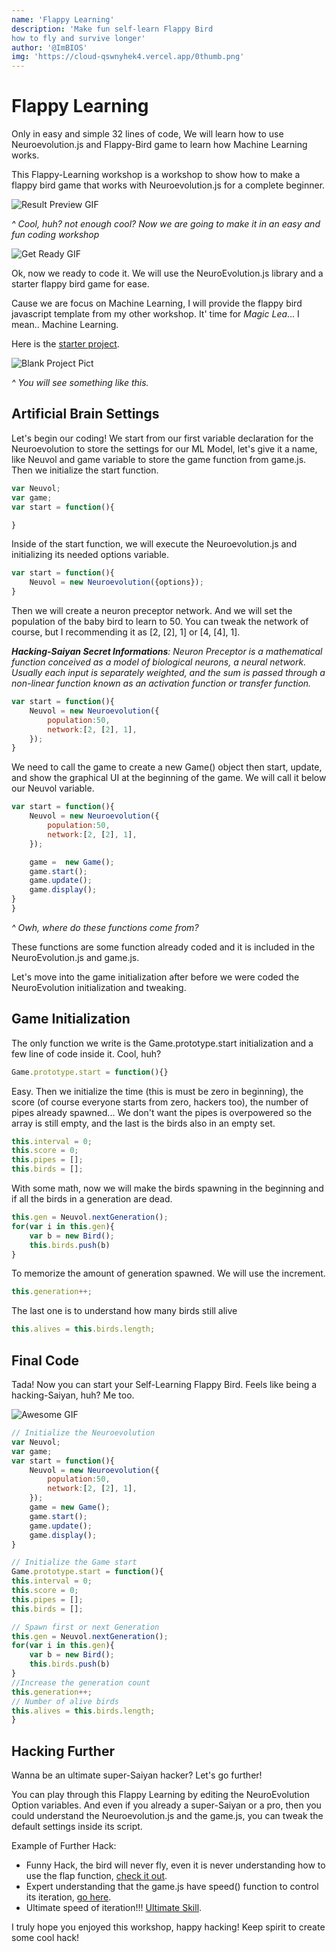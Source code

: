 ```yaml
---
name: 'Flappy Learning'
description: 'Make fun self-learn Flappy Bird
how to fly and survive longer'
author: '@ImBIOS'
img: 'https://cloud-qswnyhek4.vercel.app/0thumb.png'
---
```

# Flappy Learning

Only in easy and simple 32 lines of code, We will learn how to use Neuroevolution.js and Flappy-Bird game to learn how Machine Learning works.

This Flappy-Learning workshop is a workshop to show how to make a flappy bird game that works with Neuroevolution.js for a complete beginner.

![Result Preview GIF](https://cloud-215dmw1tc.vercel.app/0preview.gif)

_^ Cool, huh? not enough cool? Now we are going to make it in an easy and fun coding workshop_

![Get Ready GIF](https://media.giphy.com/media/3o7btXJQm5DD8ApubC/giphy.gif)

Ok, now we ready to code it. We will use the NeuroEvolution.js library and a starter flappy bird game for ease.

Cause we are focus on Machine Learning, I will provide the flappy bird javascript template from my other workshop. It' time for _Magic Lea_... I mean.. Machine Learning.

Here is the [starter project](https://repl.it/@iMega/flappy-learning-starter#code.js).

![Blank Project Pict](https://cloud-r8tk4yxo7.vercel.app/0blank_project.png)

_^ You will see something like this._

## Artificial Brain Settings
Let's begin our coding! We start from our first variable declaration for the Neuroevolution to store the settings for our ML Model, let's give it a name, like Neuvol and game variable to store the game function from game.js. Then we initialize the start function.

```js
var Neuvol;
var game;
var start = function(){

}
```

Inside of the start function, we will execute the Neuroevolution.js and initializing its needed options variable.

```js
var start = function(){
    Neuvol = new Neuroevolution({options});
}
```

Then we will create a neuron preceptor network. And we will set the population of the baby bird to learn to 50. You can tweak the network of course, but I recommending it as [2, [2], 1] or [4, [4], 1].

_**Hacking-Saiyan Secret Informations**: Neuron Preceptor is a mathematical function conceived as a model of biological neurons, a neural network. Usually each input is separately weighted, and the sum is passed through a non-linear function known as an activation function or transfer function._

```js
var start = function(){
    Neuvol = new Neuroevolution({
        population:50,
        network:[2, [2], 1],
    });
}
```

We need to call the game to create a new Game() object then start, update, and show the graphical UI at the beginning of the game. We will call it below our Neuvol variable.

```js
var start = function(){
    Neuvol = new Neuroevolution({
        population:50,
        network:[2, [2], 1],
    });

    game =  new Game();
    game.start();
    game.update();
    game.display();
}
}
```

_^ Owh, where do these functions come from?_

These functions are some function already coded and it is included in the NeuroEvolution.js and game.js.

Let's move into the game initialization after before we were coded the NeuroEvolution initialization and tweaking.

## Game Initialization

The only function we write is the Game.prototype.start initialization and a few line of code inside it. Cool, huh?

```js
Game.prototype.start = function(){}
```

Easy. Then we initialize the time (this is must be zero in beginning), the score (of course everyone starts from zero, hackers too), the number of pipes already spawned... We don't want the pipes is overpowered so the array is still empty, and the last is the birds also in an empty set. 

```js
this.interval = 0;
this.score = 0;
this.pipes = [];
this.birds = [];
```

With some math, now we will make the birds spawning in the beginning and if all the birds in a generation are dead.

```js
this.gen = Neuvol.nextGeneration();
for(var i in this.gen){
    var b = new Bird();
    this.birds.push(b)
}
```

To memorize the amount of generation spawned. We will use the increment.

```js
this.generation++;
```

The last one is to understand how many birds still alive

```js
this.alives = this.birds.length;
```

## Final Code

Tada! Now you can start your Self-Learning Flappy Bird. Feels like being a hacking-Saiyan, huh? Me too.

![Awesome GIF](https://media.giphy.com/media/mXz3v0UdjrNTO/giphy.gif)

```js
// Initialize the Neuroevolution
var Neuvol;
var game;
var start = function(){
    Neuvol = new Neuroevolution({
        population:50,
        network:[2, [2], 1],
    });
    game = new Game();
    game.start();
    game.update();
    game.display();
}

// Initialize the Game start
Game.prototype.start = function(){
this.interval = 0;
this.score = 0;
this.pipes = [];
this.birds = [];

// Spawn first or next Generation
this.gen = Neuvol.nextGeneration();
for(var i in this.gen){
    var b = new Bird();
    this.birds.push(b)
}
//Increase the generation count
this.generation++;
// Number of alive birds
this.alives = this.birds.length;
}
```

## Hacking Further

Wanna be an ultimate super-Saiyan hacker? Let's go further!

You can play through this Flappy Learning by editing the NeuroEvolution Option variables. And even if you already a super-Saiyan or a pro, then you could understand the Neuroevolution.js and the game.js, you can tweak the default settings inside its script.

Example of Further Hack:

- Funny Hack, the bird will never fly, even it is never understanding how to use the flap function, [check it out](https://repl.it/@iMega/flappy-learning-funny).
- Expert understanding that the game.js have speed() function to control its iteration, [go here](https://repl.it/@iMega/flappy-learning-speed-selector).
- Ultimate speed of iteration!!! [Ultimate Skill](https://repl.it/@iMega/flappy-learning-ultimate).

I truly hope you enjoyed this workshop, happy hacking! Keep spirit to create some cool hack!